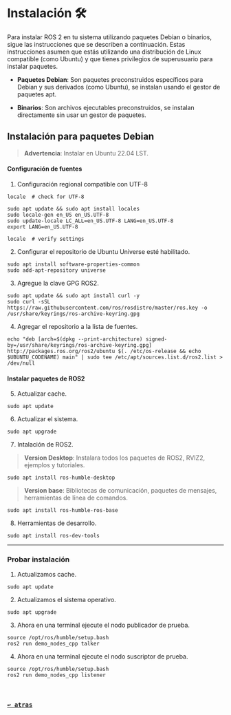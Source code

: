 # Instalación 🛠️
Para instalar ROS 2 en tu sistema utilizando paquetes Debian o binarios, sigue las instrucciones que se describen a continuación. Estas instrucciones asumen que estás utilizando una distribución de Linux compatible (como Ubuntu) y que tienes privilegios de superusuario para instalar paquetes.

- **Paquetes Debian**: Son paquetes preconstruidos específicos para Debian y sus derivados (como Ubuntu), se instalan usando el gestor de paquetes apt.

- **Binarios**: Son archivos ejecutables preconstruidos, se instalan directamente sin usar un gestor de paquetes.

## Instalación para paquetes Debian

> **Advertencia**: Instalar en Ubuntu 22.04 LST.

#### Configuración de fuentes

1. Configuración regional compatible con UTF-8
```
locale  # check for UTF-8

sudo apt update && sudo apt install locales
sudo locale-gen en_US en_US.UTF-8
sudo update-locale LC_ALL=en_US.UTF-8 LANG=en_US.UTF-8
export LANG=en_US.UTF-8

locale  # verify settings
```
 
 2. Configurar el repositorio de Ubuntu Universe esté habilitado.
```
sudo apt install software-properties-common
sudo add-apt-repository universe
```

 3. Agregue la clave GPG ROS2.
```
sudo apt update && sudo apt install curl -y
sudo curl -sSL https://raw.githubusercontent.com/ros/rosdistro/master/ros.key -o /usr/share/keyrings/ros-archive-keyring.gpg
```

 4. Agregar el repositorio a la lista de fuentes.
```
echo "deb [arch=$(dpkg --print-architecture) signed-by=/usr/share/keyrings/ros-archive-keyring.gpg] http://packages.ros.org/ros2/ubuntu $(. /etc/os-release && echo $UBUNTU_CODENAME) main" | sudo tee /etc/apt/sources.list.d/ros2.list > /dev/null
```

#### Instalar paquetes de ROS2
5. Actualizar cache.
```
sudo apt update
```

6. Actualizar el sistema.
```
sudo apt upgrade
```

7. Intalación de ROS2.

> **Version Desktop**: Instalara todos los paquetes de ROS2, RVIZ2, ejemplos y tutoriales.
```
sudo apt install ros-humble-desktop
```
> **Version base**: Bibliotecas de comunicación, paquetes de mensajes, herramientas de línea de comandos.
```
sudo apt install ros-humble-ros-base
```

8. Herramientas de desarrollo.
```
sudo apt install ros-dev-tools
```

---

### Probar instalación 
1. Actualizamos cache.
```
sudo apt update
```

2. Actualizamos el sistema operativo.
```
sudo apt upgrade
```

3. Ahora en una terminal ejecute el nodo publicador de prueba. 

```
source /opt/ros/humble/setup.bash
ros2 run demo_nodes_cpp talker
```

4. Ahora en una terminal ejecute el nodo suscriptor de prueba. 

```
source /opt/ros/humble/setup.bash
ros2 run demo_nodes_cpp listener
```
<br>

### [`↩️ atras`](./README.md) 